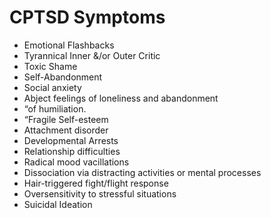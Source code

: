 # CPTSD Symptoms

- Emotional Flashbacks
- Tyrannical Inner &/or Outer Critic
- Toxic Shame
- Self-Abandonment
- Social anxiety
- Abject feelings of loneliness and abandonment
- “of humiliation.
- “Fragile Self-esteem
- Attachment disorder
- Developmental Arrests
- Relationship difficulties
- Radical mood vacillations
- Dissociation via distracting activities or mental processes
- Hair-triggered fight/flight response
- Oversensitivity to stressful situations
- Suicidal Ideation
